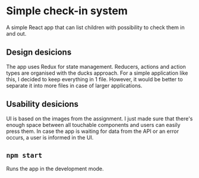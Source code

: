 # Simple check-in system
  A simple React app that can list children with possibility to check them in and out.

## Design desicions
  The app uses Redux for state management. Reducers, actions and action types are organised with the ducks approach. For a simple application like this, I decided to keep everything in 1 file. However, it would be better to separate it into more files in case of larger applications.

## Usability desicions
  UI is based on the images from the assignment. I just made sure that there's enough space between all touchable components and users can easily press them. In case the app is waiting for data from the API or an error occurs, a user is informed in the UI.

## `npm start`

Runs the app in the development mode.

